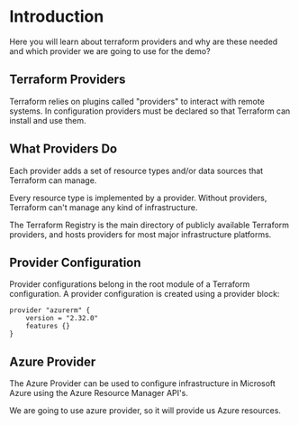 # Introduction

Here you will learn about terraform providers and why are these needed and which provider we are going to use for the demo?

## Terraform Providers

Terraform relies on plugins called "providers" to interact with remote systems. In configuration providers must be declared so that Terraform can install and use them.

## What Providers Do

Each provider adds a set of resource types and/or data sources that Terraform can manage.

Every resource type is implemented by a provider. Without providers, Terraform can't manage any kind of infrastructure.

The Terraform Registry is the main directory of publicly available Terraform providers, and hosts providers for most major infrastructure platforms.

## Provider Configuration

Provider configurations belong in the root module of a Terraform configuration. A provider configuration is created using a provider block:

    provider "azurerm" {
        version = "2.32.0"
        features {}
    }


## Azure Provider

The Azure Provider can be used to configure infrastructure in Microsoft Azure using the Azure Resource Manager API's.

We are going to use azure provider, so it will provide us Azure resources.

